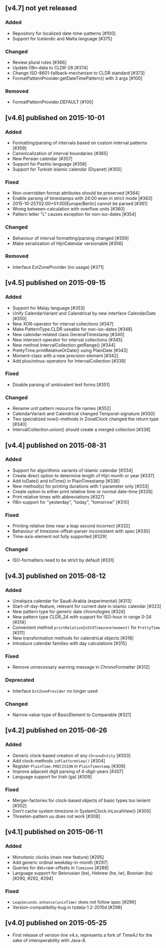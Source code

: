 ## [v4.7] not yet released
### Added
- Repository for localized date-time-patterns [#100]
- Support for Icelandic and Malta language [#375]

### Changed
- Review plural rules [#366]
- Update i18n-data to CLDR-28 [#374]
- Change ISO-8601-fallback-mechanism to CLDR standard [#373]
- FormatPatternProvider.getDateTimePattern() with 3 args [#100]

### Removed
- FormatPatternProvider.DEFAULT [#100]

## [v4.6] published on 2015-10-01
### Added
- Formatting/parsing of intervals based on custom interval patterns [#359]
- Canonicalization of interval boundaries [#365]
- New Persian calendar [#357]
- Support for Pashto language [#358]
- Support for Turkish islamic calendar (Diyanet) [#355]

### Fixed
- Non-overridden format attributes should be preserved [#364]
- Enable parsing of timestamps with 24:00 even in strict mode [#363]
- 2015-10-25T02:00+01:00[Europe/Berlin] cannot be parsed [#361]
- Wrong between-calculation with overflow units [#360]
- Pattern letter "L" causes exception for non-iso-dates [#354]

### Changed
- Behaviour of interval formatting/parsing changed [#359]
- Make serialization of HijriCalendar versionable [#356]

### Removed
- Interface ExtZoneProvider (no usage) [#371]

## [v4.5] published on 2015-09-15
### Added
- Support for Malay language [#353]
- Unify CalendarVariant and Calendrical by new interface CalendarDate [#350]
- New XOR-operator for interval collections [#347]
- Make PatternType.CLDR useable for non-iso-dates [#348]
- New calendar-related class GeneralTimestamp [#340]
- New intersect-operator for interval collections [#345]
- New method IntervalCollection.getRange() [#344]
- PrettyTime.printRelativeOrDate() using PlainDate [#343]
- Moment-class with a new precision element [#342]
- Add plus/minus-operators for IntervalCollection [#339]

### Fixed
- Disable parsing of ambivalent text forms [#351]

### Changed
- Rename unit pattern resource file names [#352]
- CalendarVariant and Calendrical changed Temporal-signature [#350]
- Two specialized now()-methods in ZonalClock changed the return type [#340]
- IntervalCollection.union() should create a merged collection [#338]

## [v4.4] published on 2015-08-31
### Added
- Support for algorithmic variants of islamic calendar [#334]
- Create direct option to determine length of Hijri month or year [#337]
- Add toDate() and toTime() in PlainTimestamp [#336]
- New method(s) for printing durations with 1 parameter only [#333]
- Create option to either print relative time or normal date-time [#328]
- Print relative times with abbreviations [#327]
- I18n-support for "yesterday", "today", "tomorrow" [#310]

### Fixed
- Printing relative time near a leap second incorrect [#332]
- Behaviour of timezone-offset-parser inconsistent with spec [#330]
- Time-axis-element not fully supported [#329]

### Changed
- ISO-formatters need to be strict by default [#331]

## [v4.3] published on 2015-08-12
### Added
- Umalqura calendar for Saudi-Arabia (experimental) [#313]
- Start-of-day-feature, relevant for current date in islamic calendar [#323]
- New pattern type for generic date chronologies [#324]
- New pattern type CLDR_24 with support for ISO-hour in range 0-24 [#314]
- Convenient method `printRelativeInStdTimezone(moment)` for `PrettyTime` [#311]
- New transformation methods for calendrical objects [#318]
- Introduce calendar families with day calculations [#315]

### Fixed
- Remove unnecessary warning message in ChronoFormatter [#312]

### Deprecated
- Interface `ExtZoneProvider` no longer used

### Changed
- Narrow value-type of BasicElement to Comparable [#321]

## [v4.2] published on 2015-06-26
### Added
- Generic clock-based creation of any `ChronoEntity` [#303]
- Add clock-methods `inPlatformView()` [#304]
- Register `PlainTime.PRECISION` in `PlainTimestamp` [#306]
- Improve adjacent digit parsing of 4-digit-years [#307]
- Language support for Irish (ga) [#309]

### Fixed
- Merger-factories for clock-based objects of basic types too lenient [#302]
- Don't cache system timezone in  SystemClock.inLocalView()  [#305]
- Threeten-pattern uu does not work [#308]

## [v4.1] published on 2015-06-11
### Added
- Monotonic clocks (main new feature) [#295]
- Add generic ordinal weekday-in-month [#297]
- Queries for dst+raw-offsets in `Timezone` [#288]
- Language support for Belorusian (be), Hebrew (he, iw), Bosnian (bs) [#290, #292, #294]

### Fixed
- `LeapSeconds.enhance(unixTime)` does not follow spec [#296]
- Version-compatibility-bug in tzdata-1.2-2015d [#298]

## [v4.0] published on 2015-05-25
- First release of version line v4.x, represents a fork of Time4J for the sake of interoperability with Java-8.
